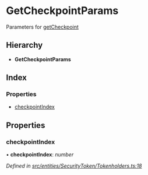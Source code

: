 # GetCheckpointParams

Parameters for [getCheckpoint](../classes/_polymathbase_.polymathbase.md#getcheckpoint)

## Hierarchy

* **GetCheckpointParams**

## Index

### Properties

* [checkpointIndex](_entities_securitytoken_tokenholders_.getcheckpointparams.md#checkpointindex)

## Properties

### checkpointIndex

• **checkpointIndex**: _number_

_Defined in_ [_src/entities/SecurityToken/Tokenholders.ts:18_](https://github.com/PolymathNetwork/polymath-sdk/blob/e8bbc1e/src/entities/SecurityToken/Tokenholders.ts#L18)

